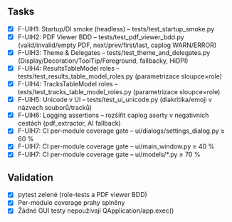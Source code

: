 ## Tasks

- [x] F-UIH1: Startup/DI smoke (headless) – tests/test_startup_smoke.py
- [x] F-UIH2: PDF Viewer BDD – tests/test_pdf_viewer_bdd.py (valid/invalid/empty PDF, next/prev/first/last, caplog WARN/ERROR)
- [x] F-UIH3: Theme & Delegates – tests/test_theme_and_delegates.py (Display/Decoration/ToolTip/Foreground, fallbacky, HiDPI)
- [x] F-UIH4: ResultsTableModel roles – tests/test_results_table_model_roles.py (parametrizace sloupce×role)
- [x] F-UIH4: TracksTableModel roles – tests/test_tracks_table_model_roles.py (parametrizace sloupce×role)
- [x] F-UIH5: Unicode v UI – tests/test_ui_unicode.py (diakritika/emoji v názvech souborů/tracků)
- [x] F-UIH6: Logging assertions – rozšířit caplog aserty v negativních cestách (pdf_extractor, AI fallback)
- [x] F-UIH7: CI per-module coverage gate – ui/dialogs/settings_dialog.py ≥ 60 %
- [x] F-UIH7: CI per-module coverage gate – ui/main_window.py ≥ 40 %
- [x] F-UIH7: CI per-module coverage gate – ui/models/*.py ≥ 70 %

## Validation

- [x] pytest zelené (role-tests a PDF viewer BDD)
- [x] Per-module coverage prahy splněny
- [x] Žádné GUI testy nepoužívají QApplication/app.exec()
